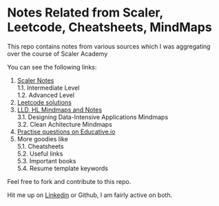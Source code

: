 # Notes Related from Scaler, Leetcode, Cheatsheets, MindMaps
This repo contains notes from various sources which I was aggregating over the course of Scaler Academy  

You can see the following links:
1. [Scaler Notes](./Scaler/)  
1.1. Intermediate Level  
1.2. Advanced Level  
2. [Leetcode solutions](./problems/)  
3. [LLD, HL Mindmaps and Notes](./Useful/)  
3.1. Designing Data-Intensive Applications Mindmaps  
3.2. Clean Achitecture Mindmaps  
4. [Practise questions on Educative.io](./Educative/)  
5. More goodies like  
5.1. Cheatsheets  
5.2. Useful links  
5.3. Important books  
5.4. Resume template keywords  

Feel free to fork and contribute to this repo.

Hit me up on [Linkedin](https://www.linkedin.com/in/sathyanarayananpramod/) or Github, I am fairly active on both.

